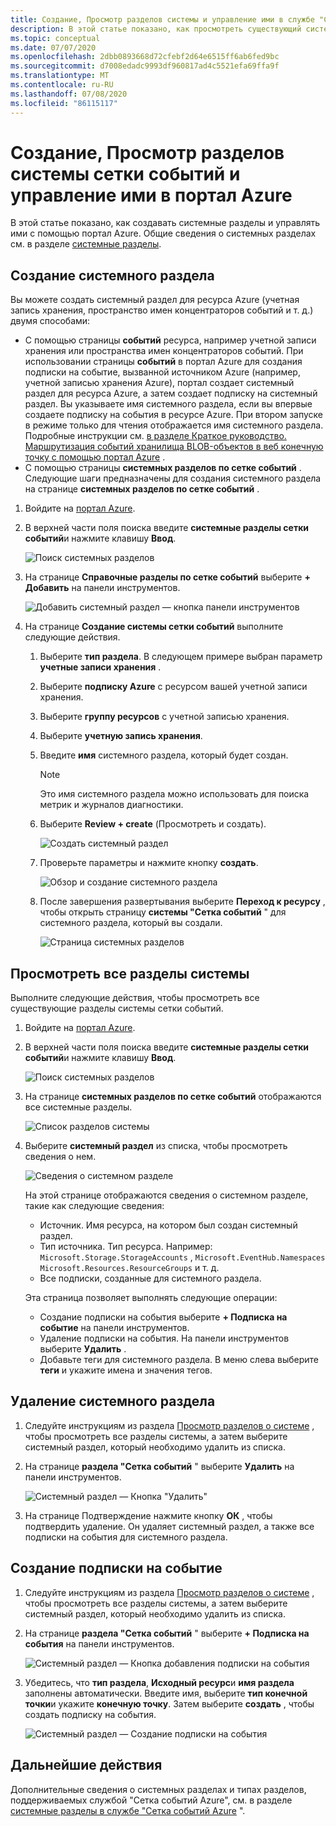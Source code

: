 ```yaml
---
title: Создание, Просмотр разделов системы и управление ими в службе "Сетка событий Azure" (портал)
description: В этой статье показано, как просмотреть существующий системный раздел, создать разделы службы "Сетка событий Azure" с помощью портал Azure.
ms.topic: conceptual
ms.date: 07/07/2020
ms.openlocfilehash: 2dbb0893668d72cfebf2d64e6515ff6ab6fed9bc
ms.sourcegitcommit: d7008edadc9993df960817ad4c5521efa69ffa9f
ms.translationtype: MT
ms.contentlocale: ru-RU
ms.lasthandoff: 07/08/2020
ms.locfileid: "86115117"
---
```

# <a name="create-view-and-manage-event-grid-system-topics-in-the-azure-portal"></a>Создание, Просмотр разделов системы сетки событий и управление ими в портал Azure
В этой статье показано, как создавать системные разделы и управлять ими с помощью портал Azure. Общие сведения о системных разделах см. в разделе [системные разделы](system-topics.md).

## <a name="create-a-system-topic"></a>Создание системного раздела
Вы можете создать системный раздел для ресурса Azure (учетная запись хранения, пространство имен концентраторов событий и т. д.) двумя способами:

- С помощью страницы **событий** ресурса, например учетной записи хранения или пространства имен концентраторов событий. При использовании страницы **событий** в портал Azure для создания подписки на событие, вызванной источником Azure (например, учетной записью хранения Azure), портал создает системный раздел для ресурса Azure, а затем создает подписку на системный раздел. Вы указываете имя системного раздела, если вы впервые создаете подписку на события в ресурсе Azure. При втором запуске в режиме только для чтения отображается имя системного раздела. Подробные инструкции см. [в разделе Краткое руководство. Маршрутизация событий хранилища BLOB-объектов в веб конечную точку с помощью портал Azure](blob-event-quickstart-portal.md#subscribe-to-the-blob-storage) .
- С помощью страницы **системных разделов по сетке событий** . Следующие шаги предназначены для создания системного раздела на странице **системных разделов по сетке событий** . 

1. Войдите на [портал Azure](https://portal.azure.com).
2. В верхней части поля поиска введите **системные разделы сетки событий**и нажмите клавишу **Ввод**. 

    ![Поиск системных разделов](./media/create-view-manage-system-topics/search-system-topics.png)
3. На странице **Справочные разделы по сетке событий** выберите **+ Добавить** на панели инструментов.

    ![Добавить системный раздел — кнопка панели инструментов](./media/create-view-manage-system-topics/add-system-topic-menu.png)
4. На странице **Создание системы сетки событий** выполните следующие действия.
    1. Выберите **тип раздела**. В следующем примере выбран параметр **учетные записи хранения** . 
    2. Выберите **подписку Azure** с ресурсом вашей учетной записи хранения. 
    3. Выберите **группу ресурсов** с учетной записью хранения. 
    4. Выберите **учетную запись хранения**. 
    5. Введите **имя** системного раздела, который будет создан. 
    
        > [!NOTE]
        > Это имя системного раздела можно использовать для поиска метрик и журналов диагностики.
    6. Выберите **Review + create** (Просмотреть и создать).

        ![Создать системный раздел](./media/create-view-manage-system-topics/create-event-grid-system-topic-page.png)
    5. Проверьте параметры и нажмите кнопку **создать**. 
        
        ![Обзор и создание системного раздела](./media/create-view-manage-system-topics/system-topic-review-create.png)
    6. После завершения развертывания выберите **Переход к ресурсу** , чтобы открыть страницу **системы "Сетка событий** " для системного раздела, который вы создали. 

        ![Страница системных разделов](./media/create-view-manage-system-topics/system-topic-page.png)


## <a name="view-all-system-topics"></a>Просмотреть все разделы системы
Выполните следующие действия, чтобы просмотреть все существующие разделы системы сетки событий. 

1. Войдите на [портал Azure](https://portal.azure.com).
2. В верхней части поля поиска введите **системные разделы сетки событий**и нажмите клавишу **Ввод**. 

    ![Поиск системных разделов](./media/create-view-manage-system-topics/search-system-topics.png)
3. На странице **системных разделов по сетке событий** отображаются все системные разделы. 

    ![Список разделов системы](./media/create-view-manage-system-topics/list-system-topics.png)
4. Выберите **системный раздел** из списка, чтобы просмотреть сведения о нем. 

    ![Сведения о системном разделе](./media/create-view-manage-system-topics/system-topic-details.png)

    На этой странице отображаются сведения о системном разделе, такие как следующие сведения: 
    - Источник. Имя ресурса, на котором был создан системный раздел.
    - Тип источника. Тип ресурса. Например: `Microsoft.Storage.StorageAccounts` , `Microsoft.EventHub.Namespaces` `Microsoft.Resources.ResourceGroups` и т. д.
    - Все подписки, созданные для системного раздела.

    Эта страница позволяет выполнять следующие операции:
    - Создание подписки на события выберите **+ Подписка на событие** на панели инструментов. 
    - Удаление подписки на события. На панели инструментов выберите **Удалить** . 
    - Добавьте теги для системного раздела. В меню слева выберите **теги** и укажите имена и значения тегов. 


## <a name="delete-a-system-topic"></a>Удаление системного раздела
1. Следуйте инструкциям из раздела [Просмотр разделов о системе](#view-all-system-topics) , чтобы просмотреть все разделы системы, а затем выберите системный раздел, который необходимо удалить из списка. 
2. На странице **раздела "Сетка событий** " выберите **Удалить** на панели инструментов. 

    ![Системный раздел — Кнопка "Удалить"](./media/create-view-manage-system-topics/system-topic-delete-button.png)
3. На странице Подтверждение нажмите кнопку **ОК** , чтобы подтвердить удаление. Он удаляет системный раздел, а также все подписки на события для системного раздела.  

## <a name="create-an-event-subscription"></a>Создание подписки на событие
1. Следуйте инструкциям из раздела [Просмотр разделов о системе](#view-all-system-topics) , чтобы просмотреть все разделы системы, а затем выберите системный раздел, который необходимо удалить из списка. 
2. На странице **раздела "Сетка событий** " выберите **+ Подписка на события** на панели инструментов. 

    ![Системный раздел — Кнопка добавления подписки на события](./media/create-view-manage-system-topics/add-event-subscription-button.png)
3. Убедитесь, что **тип раздела**, **Исходный ресурс**и **имя раздела** заполнены автоматически. Введите имя, выберите **тип конечной точки**и укажите **конечную точку**. Затем выберите **создать** , чтобы создать подписку на события. 

    ![Системный раздел — Создание подписки на события](./media/create-view-manage-system-topics/create-event-subscription.png)

## <a name="next-steps"></a>Дальнейшие действия
Дополнительные сведения о системных разделах и типах разделов, поддерживаемых службой "Сетка событий Azure", см. в разделе [системные разделы в службе "Сетка событий Azure](system-topics.md) ". 
